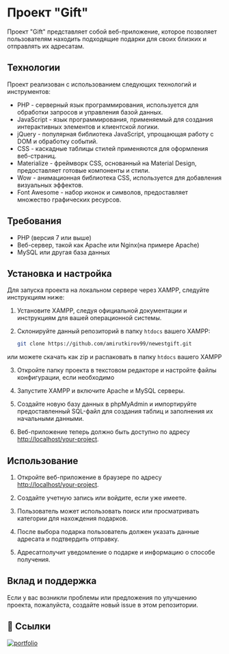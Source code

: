 

# Проект "Gift"

Проект "Gift" представляет собой веб-приложение, которое позволяет пользователям находить подходящие подарки для своих близких и отправлять их адресатам. 

## Технологии

Проект реализован с использованием следующих технологий и инструментов:

- PHP - серверный язык программирования, используется для обработки запросов и управления базой данных.
- JavaScript - язык программирования, применяемый для создания интерактивных элементов и клиентской логики.
- jQuery - популярная библиотека JavaScript, упрощающая работу с DOM и обработку событий.
- CSS - каскадные таблицы стилей применяются для оформления веб-страниц.
- Materialize - фреймворк CSS, основанный на Material Design, предоставляет готовые компоненты и стили.
- Wow - анимационная библиотека CSS, используется для добавления визуальных эффектов.
- Font Awesome - набор иконок и символов, предоставляет множество графических ресурсов.

## Требования

- PHP (версия 7 или выше)
- Веб-сервер, такой как Apache или Nginx(на примере Apache)
- MySQL или другая база данных

## Установка и настройка

Для запуска проекта на локальном сервере через XAMPP, следуйте инструкциям ниже:

1. Установите XAMPP, следуя официальной документации и инструкциям для вашей операционной системы.

2. Склонируйте данный репозиторий в папку `htdocs` вашего XAMPP:

   ```bash
   git clone https://github.com/amirutkirov99/newestgift.git
   ```
или можете скачать как zip и распаковать в папку `htdocs` вашего XAMPP

3. Откройте папку проекта в текстовом редакторе и настройте файлы конфигурации, если необходимо

4. Запустите XAMPP и включите Apache и MySQL серверы.

5. Создайте новую базу данных в phpMyAdmin и импортируйте предоставленный SQL-файл для создания таблиц и заполнения их начальными данными.

6. Веб-приложение теперь должно быть доступно по адресу [http://localhost/your-project](http://localhost/gift).

## Использование

1. Откройте веб-приложение в браузере по адресу [http://localhost/your-project](http://localhost/gift).

2. Создайте учетную запись или войдите, если уже имеете.

3. Пользователь может использовать поиск или просматривать категории для нахождения подарков.

4. После выбора подарка пользователь должен указать данные адресата и подтвердить отправку.

5. Адресатполучит уведомление о подарке и информацию о способе получения.

## Вклад и поддержка

Если у вас возникли проблемы или предложения по улучшению проекта, пожалуйста, создайте новый issue в этом репозитории.

## 🔗 Ссылки
[![portfolio](https://img.shields.io/badge/telegram-000?style=for-the-badge&logoColor=white)](https://t.me/ameerchik6)
